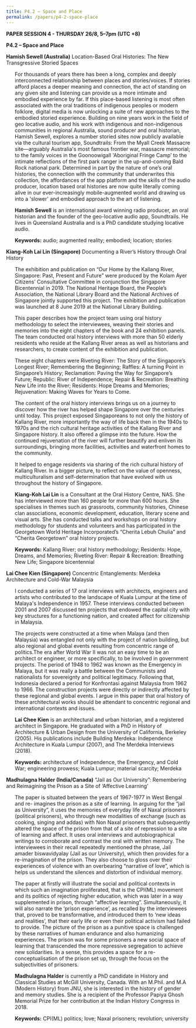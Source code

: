 ```yaml
---
title: P4.2 – Space and Place
permalink: /papers/p4-2-space-place
---
```

<b>PAPER SESSION 4 - THURSDAY 26/8, 5–7pm (UTC +8)</b>
	
<b>P4.2 – Space and Place</b>

<b>Hamish Sewell (Australia)</b> Location-Based Oral Histories: The New Transgressive Storied Spaces

<ul>For thousands of years there has been a long, complex and deeply interconnected relationship between places and stories/voices. If stories afford places a deeper meaning and connection, the act of standing on any given site and listening can provide us a more intimate and embodied experience by far. If this place-based listening is most often associated with the oral traditions of indigenous peoples or modern folklore, digital media is now unlocking a suite of new approaches to the embodied storied experience. Building on nine years work in the field of geo locative audio, and his work with indigenous and non-indigenous communities in regional Australia, sound producer and oral historian, Hamish Sewell, explores a number storied sites now publicly available via the cultural tourism app, Soundtrails: From the Myall Creek Massacre site—arguably Australia's most famous frontier war, massacre memorial; to the family voices in the Goonoowigall 'Aboriginal Fringe Camp’ to the intimate reflections of the first park ranger in the up-and-coming Bald Rock national park. Determined in part by the nature of one’s oral histories, the connection with the community that underwrites this collection, the affordances of the app platform and the skills of the audio producer, location based oral histories are now quite literally coming alive in our ever-increasingly mobile-augmented world and drawing us into a 'slower' and embodied approach to the art of listening.</ul> 

<ul><b>Hamish Sewell</b> is an international award winning radio producer, an oral historian and the founder of the geo-locative audio app, Soundtrails. He lives in Queensland Australia and is a PhD candidate studying locative audio.</ul>

<ul><b>Keywords:</b> audio; augmented reality; embodied; location; stories</ul>

<b>Kiang-Koh Lai Lin (Singapore)</b> Documenting a River’s History through Oral History

<ul>The exhibition and publication on “Our Home by the Kallang River, Singapore: Past, Present and Future” were produced by the Kolam Ayer Citizens’ Consultative Committee in conjunction the Singapore Bicentennial in 2019. The National Heritage Board, the People’s Association, the National Library Board and the National Archives of Singapore jointly supported this project. The exhibition and publication was launched at 8 June 2019 at the National Library Building.</ul>

<ul>This paper describes how the project team using oral history methodology to select the interviewees, weaving their stories and memories into the eight chapters of the book and 24 exhibition panels. The team conducted oral history interviews with more than 50 elderly residents who reside at the Kallang River areas as well as historians and researchers, to create content of the exhibition and publication. </ul>

<ul>These eight chapters were Riveting River: The Story of the Singapore’s Longest River; Remembering the Beginning; Raffles: A turning Point in Singapore’s History; Reclamation: Paving the Way for Singapore’s Future; Republic: River of Independence; Repair & Recreation: Breathing New Life into the River; Residents: Hope Dreams and Memories; Rejuvenation: Making Waves for Years to Come.</ul>

<ul>The content of the oral history interviews brings us on a journey to discover how the river has helped shape Singapore over the centuries until today. This project exposed Singaporeans to not only the history of Kallang River, more importantly the way of life back then in the 1940s to 1970s and the rich cultural heritage activities of the Kallang River and Singapore history. It also offered a glimpse into the future. How the continued rejuvenation of the river will further beautify and enliven its surroundings, bringing more facilities, activities and waterfront homes to the community.</ul>

<ul>It helped to engage residents via sharing of the rich cultural history of Kallang River. In a bigger picture, to reflect on the value of openness, multiculturalism and self-determination that have evolved with us throughout the history of Singapore.</ul>

<ul><b>Kiang-Koh Lai Lin</b> is a Consultant at the Oral History Centre, NAS. She has interviewed more than 160 people for more than 600 hours. She specialises in themes such as grassroots, community histories, Chinese clan associations, economic development, education, literary scene and visual arts. She has conducted talks and workshops on oral history methodology for students and volunteers and has participated in the Georgetown World Heritage Incorporated’s “Cherita Lebuh Chulia” and “Cherita Georgetown” oral history projects.</ul> 

<ul><b>Keywords:</b> Kallang River; oral history methodology; Residents: Hope, Dreams, and Memories; Riveting River: Repair & Recreation: Breathing New Life; Singapore bicentennial</ul>

<b>Lai Chee Kien (Singapore)</b> Concentric Entanglements: Merdeka Architecture and Cold-War Malaysia

<ul>I conducted a series of 17 oral interviews with architects, engineers and artists who contributed to the landscape of Kuala Lumpur at the time of Malaya's Independence in 1957. These interviews conducted between 2001 and 2007 discussed ten projects that endowed the capital city with key structures for a functioning nation, and created affect for citizenship in Malaysia.</ul>

<ul>The projects were constructed at a time when Malaya (and then Malaysia) was entangled not only with the project of nation building, but also regional and global events resulting from concentric range of politics.The era after World War II was not an easy time to be an architect or engineer, or more specifically, to be involved in government projects. The period of 1948 to 1962 was known as the Emergency in Malaya, but it was really a battle between the Communists and nationalists for sovereignty and political legitimacy. Following that, Indonesia declared a period for Konfrontasi against Malaysia from 1962 to 1966. The construction projects were directly or indirectly affected by these regional and global events. I argue in this paper that oral history of these architectural works should be attendant to concentric regional and international contexts and issues.</ul>

<ul><b>Lai Chee Kien</b> is an architectural and urban historian, and a registered architect in Singapore. He graduated with a PhD in History of Architecture & Urban Design from the University of California, Berkeley (2005). His publications include Building Merdeka: Independence Architecture in Kuala Lumpur (2007), and The Merdeka Interviews (2018).</ul>

<ul><b>Keywords:</b> architecture of Independence, the Emergency, and Cold War; engineering prowess; Kuala Lumpur; material scarcity; Merdeka</ul>

<b>Madhulagna Halder (India/Canada)</b> “Jail as Our University”: Remembering and Reimagining the Prison as a Site of ‘Affective Learning’

<ul>The paper is situated between the years of 1967-1977 in West Bengal and re- imagines the prison as a site of learning. In arguing for the “jail as University”, it uses the memories of everyday life of Naxal prisoners (political prisoners), who through new modalities of exchange (such as cooking, singing and addas) with Non Naxal prisoners that subsequently altered the space of the prison from that of a site of repression to a site of learning and affect. It uses oral interviews and autobiographical writings to corroborate and contrast the oral with written memory. The interviewees in their recall repeatedly mentioned the phrase, Jail amader biswavidyalay (Jail as our University), which then provides for a re-imagination of the prison. They also choose to gloss over their experiences of violence with an overbearing “narrative of love”, which is helps us understand the silences and distortion of individual memory.</ul> 

<ul>The paper at firstly will illustrate the social and political contexts in which such an imagination proliferated, that is the CPI(ML) movement and its politics of rejecting higher education, which was later in a way supplemented in prison, through “affective learning”. Simultaneously, it will also narrate the ‘prison experience’, as recalled by the interviewees that, proved to be transformative, and introduced them to ‘new ideas and realities’, that their early life or even their political activism had failed to provide. The picture of the prison as a punitive space is challenged by these narratives of human endurance and also humanizing experiences.  The prison was for some prisoners a new social space of learning that transcended the more repressive segregation to achieve new solidarities. In a sense, this provides a space for a re-conceptualisation of the prison set up, through the focus on the subjectivities of prisoners.</ul>

<ul><b>Madhulagna Halder</b> is currently a PhD candidate in History and Classical Studies at McGill University, Canada.  With an M.Phil. and M.A (Modern History) from JNU, she is interested in the history of gender and memory studies.  She is a recipient of the Professor Papiya Ghosh Memorial Prize for her contribution at the Indian History Congress in 2018.</ul>

<ul><b>Keywords:</b> CPI(ML) politics; love; Naxal prisoners; revolution; university</ul>